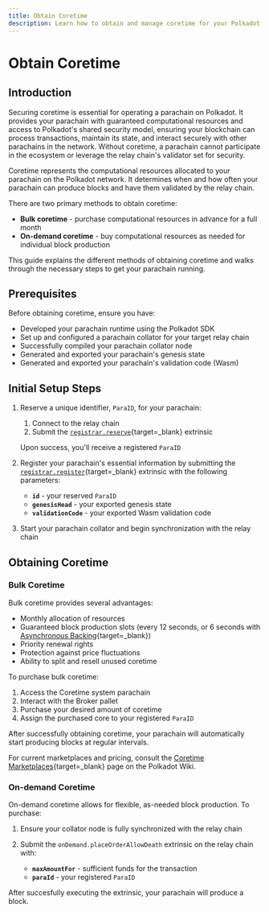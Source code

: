 ```yaml
---
title: Obtain Coretime
description: Learn how to obtain and manage coretime for your Polkadot parachain. Explore bulk and on-demand options, prerequisites, and initial setup.
---
```


# Obtain Coretime

## Introduction

Securing coretime is essential for operating a parachain on Polkadot. It provides your parachain with guaranteed computational resources and access to Polkadot's shared security model, ensuring your blockchain can process transactions, maintain its state, and interact securely with other parachains in the network. Without coretime, a parachain cannot participate in the ecosystem or leverage the relay chain's validator set for security.

Coretime represents the computational resources allocated to your parachain on the Polkadot network. It determines when and how often your parachain can produce blocks and have them validated by the relay chain.

There are two primary methods to obtain coretime:

- **Bulk coretime** - purchase computational resources in advance for a full month
- **On-demand coretime** - buy computational resources as needed for individual block production

This guide explains the different methods of obtaining coretime and walks through the necessary steps to get your parachain running. 

## Prerequisites

Before obtaining coretime, ensure you have:

- Developed your parachain runtime using the Polkadot SDK
- Set up and configured a parachain collator for your target relay chain
- Successfully compiled your parachain collator node
- Generated and exported your parachain's genesis state
- Generated and exported your parachain's validation code (Wasm)

## Initial Setup Steps

1. Reserve a unique identifier, `ParaID`, for your parachain:

    1. Connect to the relay chain
    2. Submit the [`registrar.reserve`](https://paritytech.github.io/polkadot-sdk/master/polkadot_runtime_common/paras_registrar/pallet/dispatchables/fn.reserve.html){target=\_blank} extrinsic

    Upon success, you'll receive a registered `ParaID`

2. Register your parachain's essential information by submitting the [`registrar.register`](https://paritytech.github.io/polkadot-sdk/master/polkadot_runtime_common/paras_registrar/pallet/dispatchables/fn.register.html){target=\_blank} extrinsic with the following parameters:

    - **`id`** - your reserved `ParaID`
    - **`genesisHead`** - your exported genesis state
    - **`validationCode`** - your exported Wasm validation code

3. Start your parachain collator and begin synchronization with the relay chain

## Obtaining Coretime

### Bulk Coretime

Bulk coretime provides several advantages:

- Monthly allocation of resources
- Guaranteed block production slots (every 12 seconds, or 6 seconds with [Asynchronous Backing](https://wiki.polkadot.com/learn/learn-async-backing/#asynchronous-backing){target=\_blank})
- Priority renewal rights
- Protection against price fluctuations
- Ability to split and resell unused coretime

To purchase bulk coretime:

1. Access the Coretime system parachain
2. Interact with the Broker pallet
3. Purchase your desired amount of coretime
4. Assign the purchased core to your registered `ParaID`

After successfully obtaining coretime, your parachain will automatically start producing blocks at regular intervals.

For current marketplaces and pricing, consult the [Coretime Marketplaces](https://wiki.polkadot.com/learn/learn-guides-coretime-marketplaces/){target=\_blank} page on the Polkadot Wiki.

### On-demand Coretime

On-demand coretime allows for flexible, as-needed block production. To purchase:

1. Ensure your collator node is fully synchronized with the relay chain
2. Submit the `onDemand.placeOrderAllowDeath` extrinsic on the relay chain with:

    - **`maxAmountFor`** - sufficient funds for the transaction
    - **`paraId`** - your registered `ParaID`

After succesfully executing the extrinsic, your parachain will produce a block.

